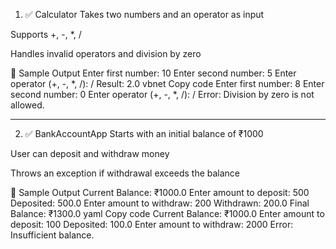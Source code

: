 1. ✅ Calculator
Takes two numbers and an operator as input

Supports +, -, *, /

Handles invalid operators and division by zero

🧪 Sample Output
Enter first number: 10
Enter second number: 5
Enter operator (+, -, *, /): /
Result: 2.0
vbnet
Copy code
Enter first number: 8
Enter second number: 0
Enter operator (+, -, *, /): /
Error: Division by zero is not allowed.

-----------------------------------------------------------------

2. ✅ BankAccountApp
Starts with an initial balance of ₹1000

User can deposit and withdraw money

Throws an exception if withdrawal exceeds the balance


🧪 Sample Output
Current Balance: ₹1000.0
Enter amount to deposit: 500
Deposited: 500.0
Enter amount to withdraw: 200
Withdrawn: 200.0
Final Balance: ₹1300.0
yaml
Copy code
Current Balance: ₹1000.0
Enter amount to deposit: 100
Deposited: 100.0
Enter amount to withdraw: 2000
Error: Insufficient balance.
